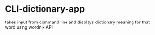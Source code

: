 # CLI-dictionary-app
takes input from command line and displays dictionary meaning for that word using wordnik API
